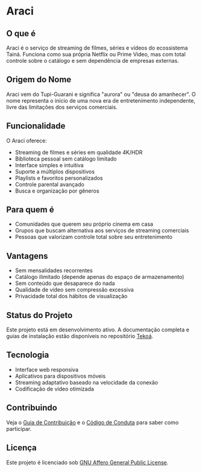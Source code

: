 # Araci

## O que é

Araci é o serviço de streaming de filmes, séries e vídeos do ecossistema Tainá. Funciona como sua própria Netflix ou Prime Video, mas com total controle sobre o catálogo e sem dependência de empresas externas.

## Origem do Nome

Araci vem do Tupi-Guarani e significa "aurora" ou "deusa do amanhecer". O nome representa o início de uma nova era de entretenimento independente, livre das limitações dos serviços comerciais.

## Funcionalidade

O Araci oferece:

- Streaming de filmes e séries em qualidade 4K/HDR
- Biblioteca pessoal sem catálogo limitado
- Interface simples e intuitiva
- Suporte a múltiplos dispositivos
- Playlists e favoritos personalizados
- Controle parental avançado
- Busca e organização por gêneros

## Para quem é

- Comunidades que querem seu próprio cinema em casa
- Grupos que buscam alternativa aos serviços de streaming comerciais
- Pessoas que valorizam controle total sobre seu entretenimento

## Vantagens

- Sem mensalidades recorrentes
- Catálogo ilimitado (depende apenas do espaço de armazenamento)
- Sem conteúdo que desaparece do nada
- Qualidade de vídeo sem compressão excessiva
- Privacidade total dos hábitos de visualização

## Status do Projeto

Este projeto está em desenvolvimento ativo. A documentação completa e guias de instalação estão disponíveis no repositório [Tekoá](https://github.com/taina-labs/tekoa).

## Tecnologia

- Interface web responsiva
- Aplicativos para dispositivos móveis
- Streaming adaptativo baseado na velocidade da conexão
- Codificação de vídeo otimizada

## Contribuindo

Veja o [Guia de Contribuição](https://github.com/taina-labs/tekoa/blob/main/CONTRIBUTING.md) e o [Código de Conduta](https://github.com/taina-labs/tekoa/blob/main/CODE_OF_CONDUCT.md) para saber como participar.

## Licença

Este projeto é licenciado sob [GNU Affero General Public License](LICENSE).
